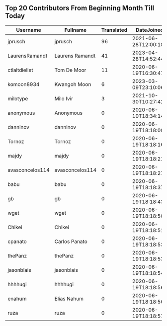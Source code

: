 ## Top 20 Contributors From Beginning Month Till Today ##
|Username|Fullname|Translated|DateJoined|
|--------|--------|----------|----------|
|jprusch|jprusch|96|2021-06-28T12:00:18.|
|LaurensRamandt|Laurens Ramandt|41|2023-04-28T14:52:44.|
|ctlaltdieliet|Tom De Moor|11|2020-06-19T16:30:47Z|
|komoon8934|Kwangoh Moon|6|2023-03-09T23:10:06.|
|milotype|Milo Ivir|3|2021-10-30T10:27:42.|
|anonymous|Anonymous|0|2020-06-10T18:34:14.|
|danninov|danninov|0|2020-06-19T18:18:00.|
|Tornoz|Tornoz|0|2020-06-19T18:18:16.|
|majdy|majdy|0|2020-06-19T18:18:21.|
|avasconcelos114|avasconcelos114|0|2020-06-19T18:18:27Z|
|babu|babu|0|2020-06-19T18:18:37.|
|gb|gb|0|2020-06-19T18:18:43.|
|wget|wget|0|2020-06-19T18:18:50Z|
|Chikei|Chikei|0|2020-06-19T18:18:51Z|
|cpanato|Carlos Panato|0|2020-06-19T18:18:53Z|
|thePanz|thePanz|0|2020-06-19T18:18:53Z|
|jasonblais|jasonblais|0|2020-06-19T18:18:54Z|
|hhhhugi|hhhhugi|0|2020-06-19T18:18:56.|
|enahum|Elias  Nahum|0|2020-06-19T18:18:56Z|
|ruza|ruza|0|2020-06-19T18:18:57.|

